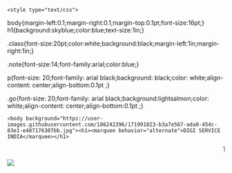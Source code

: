 <html>	

	<style type="text/css">

	

body{margin-left:0.1;margin-right:0.1;margin-top:0.1pt;font-size:16pt;}
h1{background:skyblue;color:blue;text-size:1in;}

.class{font-size:20pt;color:white;background:black;margin-left:1in;margin-right:1in;}

.note{font-size:14;font-family:arial;color:blue;}

p{font-size: 20;font-family: arial black;background: black;color: white;align-content: center;align-bottom:0.1pt ;}

.go{font-size: 20;font-family: arial black;background:lightsalmon;color: white;align-content: center;align-bottom:0.1pt ;}

</style>

	

	<body background="https://user-images.githubusercontent.com/106242396/171991023-b3a7e567-ada0-454c-83e1-e487176307bb.jpg"><h1><marquee behavior="alternate">DIGI SERVICE INDIA</marquee></h1>

<p class="class"><marquee behavior="scroll">THE DATA ENTRY TYPING WORK &nbsp;&nbsp;&nbsp;&nbsp;&nbsp;&nbsp;&nbsp; THE DATA ENTRY TYPING WORK&nbsp;&nbsp;&nbsp;&nbsp;&nbsp;&nbsp;&nbsp; THE DATA ENTRY TYPING WORK</marquee> </p>
		</body></html>
		
		
<img src="https://user-images.githubusercontent.com/106242396/171988093-0cbb6e27-8133-4e31-ae3d-1d139b5e94a6.jpg">
